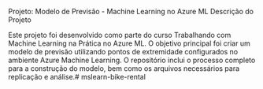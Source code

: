 Projeto: Modelo de Previsão - Machine Learning no Azure ML
Descrição do Projeto

Este projeto foi desenvolvido como parte do curso Trabalhando com Machine Learning na Prática no Azure ML. O objetivo principal foi criar um modelo de previsão utilizando pontos de extremidade configurados no ambiente Azure Machine Learning. O repositório inclui o processo completo para a construção do modelo, bem como os arquivos necessários para replicação e análise.# mslearn-bike-rental
